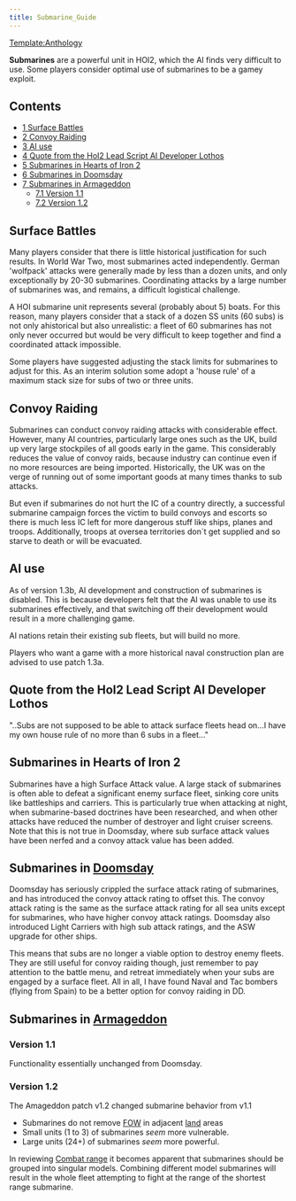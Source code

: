 ```yaml
---
title: Submarine_Guide
---
```

[Template:Anthology](/wiki/index.php?title=Template:Anthology&action=edit&redlink=1 "Template:Anthology (page does not exist)")

**Submarines** are a powerful unit in HOI2, which the AI finds very
difficult to use. Some players consider optimal use of submarines to be
a gamey exploit.

## Contents

-   [ 1 Surface Battles ](#Surface_Battles)
-   [ 2 Convoy Raiding ](#Convoy_Raiding)
-   [ 3 AI use ](#AI_use)
-   [ 4 Quote from the HoI2 Lead Script AI Developer Lothos
    ](#Quote_from_the_HoI2_Lead_Script_AI_Developer_Lothos)
-   [ 5 Submarines in Hearts of Iron 2
    ](#Submarines_in_Hearts_of_Iron_2)
-   [ 6 Submarines in Doomsday ](#Submarines_in_Doomsday)
-   [ 7 Submarines in Armageddon ](#Submarines_in_Armageddon)
    -   [ 7.1 Version 1.1 ](#Version_1.1)
    -   [ 7.2 Version 1.2 ](#Version_1.2)

##  Surface Battles 

Many players consider that there is little historical justification for
such results. In World War Two, most submarines acted independently.
German 'wolfpack' attacks were generally made by less than a dozen
units, and only exceptionally by 20-30 submarines. Coordinating attacks
by a large number of submarines was, and remains, a difficult logistical
challenge.

A HOI submarine unit represents several (probably about 5) boats. For
this reason, many players consider that a stack of a dozen SS units (60
subs) is not only ahistorical but also unrealistic: a fleet of 60
submarines has not only never occurred but would be very difficult to
keep together and find a coordinated attack impossible.

Some players have suggested adjusting the stack limits for submarines to
adjust for this. As an interim solution some adopt a 'house rule' of a
maximum stack size for subs of two or three units.

##  Convoy Raiding 

Submarines can conduct convoy raiding attacks with considerable effect.
However, many AI countries, particularly large ones such as the UK,
build up very large stockpiles of all goods early in the game. This
considerably reduces the value of convoy raids, because industry can
continue even if no more resources are being imported. Historically, the
UK was on the verge of running out of some important goods at many times
thanks to sub attacks.

But even if submarines do not hurt the IC of a country directly, a
successful submarine campaign forces the victim to build convoys and
escorts so there is much less IC left for more dangerous stuff like
ships, planes and troops. Additionally, troops at oversea territories
don´t get supplied and so starve to death or will be evacuated.

##  AI use 

As of version 1.3b, AI development and construction of submarines is
disabled. This is because developers felt that the AI was unable to use
its submarines effectively, and that switching off their development
would result in a more challenging game.

AI nations retain their existing sub fleets, but will build no more.

Players who want a game with a more historical naval construction plan
are advised to use patch 1.3a.

##  Quote from the HoI2 Lead Script AI Developer Lothos 

"..Subs are not supposed to be able to attack surface fleets head on...I
have my own house rule of no more than 6 subs in a fleet..."

##  Submarines in Hearts of Iron 2 

Submarines have a high Surface Attack value. A large stack of submarines
is often able to defeat a significant enemy surface fleet, sinking core
units like battleships and carriers. This is particularly true when
attacking at night, when submarine-based doctrines have been researched,
and when other attacks have reduced the number of destroyer and light
cruiser screens. Note that this is not true in Doomsday, where sub
surface attack values have been nerfed and a convoy attack value has
been added.

##  Submarines in [Doomsday](/wiki/Doomsday "Doomsday") 

Doomsday has seriously crippled the surface attack rating of submarines,
and has introduced the convoy attack rating to offset this. The convoy
attack rating is the same as the surface attack rating for all sea units
except for submarines, who have higher convoy attack ratings. Doomsday
also introduced Light Carriers with high sub attack ratings, and the ASW
upgrade for other ships.

This means that subs are no longer a viable option to destroy enemy
fleets. They are still useful for convoy raiding though, just remember
to pay attention to the battle menu, and retreat immediately when your
subs are engaged by a surface fleet. All in all, I have found Naval and
Tac bombers (flying from Spain) to be a better option for convoy raiding
in DD.

##  Submarines in [Armageddon](/wiki/Armageddon "Armageddon") 

###  Version 1.1 

Functionality essentially unchanged from Doomsday.

###  Version 1.2 

The Amageddon patch v1.2 changed submarine behavior from v1.1

-   Submarines do not remove [FOW](/wiki/FOW "FOW") in adjacent
    [land](/wiki/index.php?title=Land&action=edit&redlink=1 "Land (page does not exist)")
    areas
-   Small units (1 to 3) of submarines *seem* more vulnerable.
-   Large units (24+) of submarines *seem* more powerful.

In reviewing [Combat range](/wiki/Combat_range "Combat range") it
becomes apparent that submarines should be grouped into singular models.
Combining different model submarines will result in the whole fleet
attempting to fight at the range of the shortest range submarine.
